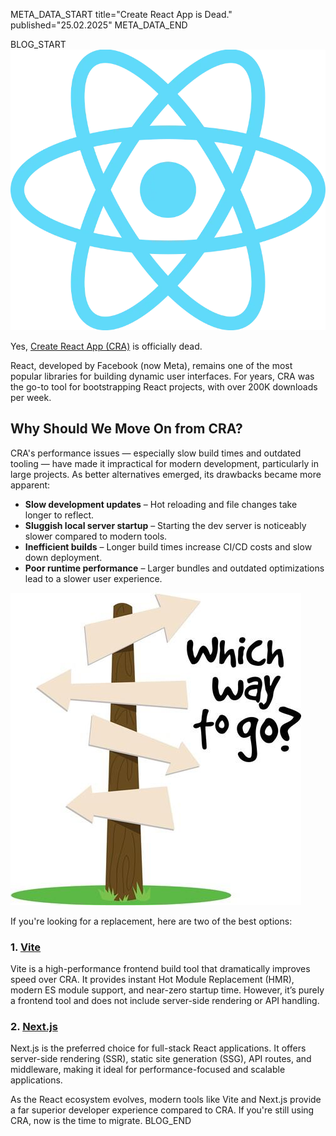 META_DATA_START
title="Create React App is Dead."
published="25.02.2025"
META_DATA_END

BLOG_START
![React Logo](https://raw.githubusercontent.com/akbarjorayev/blogs/refs/heads/cra-is-dead/blogs/create-react-app-is-dead/react_logo.webp)

Yes, [Create React App (CRA)](https://react.dev/blog/2025/02/14/sunsetting-create-react-app) is officially dead.  

React, developed by Facebook (now Meta), remains one of the most popular libraries for building dynamic user interfaces. For years, CRA was the go-to tool for bootstrapping React projects, with over 200K downloads per week.  

## Why Should We Move On from CRA?  
CRA's performance issues — especially slow build times and outdated tooling — have made it impractical for modern development, particularly in large projects. As better alternatives emerged, its drawbacks became more apparent:  

- **Slow development updates** – Hot reloading and file changes take longer to reflect.  
- **Sluggish local server startup** – Starting the dev server is noticeably slower compared to modern tools.  
- **Inefficient builds** – Longer build times increase CI/CD costs and slow down deployment.  
- **Poor runtime performance** – Larger bundles and outdated optimizations lead to a slower user experience.  

![Which way to go?](https://raw.githubusercontent.com/akbarjorayev/blogs/refs/heads/cra-is-dead/blogs/create-react-app-is-dead/which_way_to_go.webp)

If you're looking for a replacement, here are two of the best options:  

### 1. [Vite](https://vite.dev/)  
Vite is a high-performance frontend build tool that dramatically improves speed over CRA. It provides instant Hot Module Replacement (HMR), modern ES module support, and near-zero startup time. However, it’s purely a frontend tool and does not include server-side rendering or API handling.  

### 2. [Next.js](https://nextjs.org/)  
Next.js is the preferred choice for full-stack React applications. It offers server-side rendering (SSR), static site generation (SSG), API routes, and middleware, making it ideal for performance-focused and scalable applications.  

As the React ecosystem evolves, modern tools like Vite and Next.js provide a far superior developer experience compared to CRA. If you're still using CRA, now is the time to migrate.
BLOG_END
